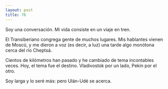 ```yaml
---
layout: post
title: 76
---
```


Soy una conversación. Mi vida consiste en un viaje en tren.

El Transiberiano congrega gente de muchos lugares. Mis hablantes vienen de Moscú, y me dieron a voz (es decir, a luz) una tarde algo monótona cerca del río Cheptsá.

Cientos de kilómetros han pasado y he cambiado de tema incontables veces. Hoy, el tema fue el destino. Vladivostok por un lado, Pekín por el otro.

Soy larga y lo seré más: pero Ulán-Udé se acerca.

